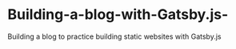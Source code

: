 # Building-a-blog-with-Gatsby.js-
Building a blog to practice building static websites with Gatsby.js
